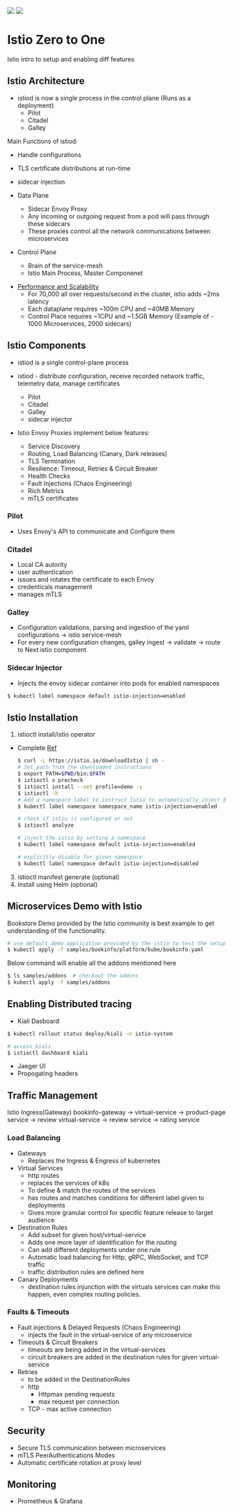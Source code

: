 <img src="https://img.shields.io/badge/istio-learning-brightgreen?sanitize=true"> <img src="https://img.shields.io/badge/zero--to-one-blue?sanitize=true">

# Istio Zero to One

Istio intro to setup and enabling diff features

## Istio Architecture

- istiod is now a single process in the control plane (Runs as a deployment)
  - Pilot
  - Citadel
  - Galley

Main Functions of istiod:
  - Handle configurations
  - TLS certificate distributions at run-time
  - sidecar injection

- Data Plane
  - Sidecar Envoy Proxy
  - Any incoming or outgoing request from a pod will pass through these sidecars
  - These proxies control all the network communications between microservices

- Control Plane
  - Brain of the service-mesh
  - Istio Main Process, Master Componenet

* [Performance and Scalability](https://istio.io/latest/docs/ops/deployment/performance-and-scalability/#latency-for-istio-hahahugoshortcode-s3-hbhb)
  - For 70,000 all over requests/second in the cluster, istio adds ~2ms latency
  - Each dataplane requires ~100m CPU and ~40MB Memory
  - Control Place requires ~1CPU and ~1.5GB Memory (Example of - 1000 Microservices, 2000 sidecars)

## Istio Components

- istiod is a single control-plane process 
- istiod - distribute configuration, receive recorded network traffic, telemetry data, manage certificates
  - Pilot
  - Citadel
  - Galley
  - sidecar injector

- Istio Envoy Proxies implement below features:
  - Service Discovery
  - Routing, Load Balancing (Canary, Dark releases)
  - TLS Termination
  - Resilience: Timeout, Retries & Circuit Breaker
  - Health Checks
  - Fault Injections (Chaos Engineering)
  - Rich Metrics
  - mTLS certificates

### Pilot

- Uses Envoy's API to communicate and Configure them

### Citadel

- Local CA autority
- user authentication
- issues and rotates the certificate to each Envoy
- credenticals management
- manages mTLS

### Galley

- Configuration validations, parsing and ingestion of the yaml configurations -> istio service-mesh
- For every new configuration changes, galley ingest -> validate -> route to Next istio component

### Sidecar Injector

- Injects the envoy sidecar container into pods for enabled namespaces

```bash
$ kubectl label namespace default istio-injection=enabled
```

## Istio Installation

1. istioctl install/istio operator

- Complete [Ref](https://istio.io/latest/docs/setup/getting-started/)
  ```bash
  $ curl -L https://istio.io/downloadIstio | sh -
  # Set path from the downloaded instructions
  $ export PATH=$PWD/bin:$PATH
  $ istioctl x precheck
  $ istioctl install --set profile=demo -y
  $ istioctl -h
  # Add a namespace label to instruct Istio to automatically inject Envoy sidecar proxies when you deploy your application later
  $ kubectl label namespace namespace_name istio-injection=enabled

  # check if istio is configured or not
  $ istioctl analyze

  # inject the istio by setting a namespace
  $ kubectl label namespace default istio-injection=enabled

  # explicitly disable for given namespace
  $ kubectl label namespace default istio-injection=disabled
  ```

3. istioctl manifest generate (optional)
4. Install using Helm (optional)

## Microservices Demo with Istio

Bookstore Demo provided by the Istio community is best example to get understanding of the functionality.
```bash
# use default demo application provided by the istio to test the setup
$ kubectl apply -f samples/bookinfo/platform/kube/bookinfo.yaml
```

Below command will enable all the addons mentioned here
```bash
$ ls samples/addons  # checkout the addons
$ kubectl apply -f samples/addons
```

## Enabling Distributed tracing

- Kiali Dasboard

```bash
$ kubectl rollout status deploy/kiali -n istio-system

# access kiali
$ istioctl dashboard kiali
```

- Jaeger UI
- Propogating headers

## Traffic Management

Istio Ingress(Gateway) bookinfo-gateway -> virtual-service -> product-page service -> review virtual-service -> review service -> rating service

### Load Balancing
- Gateways
  - Replaces the Ingress & Engress of kubernetes
- Virtual Services
  - http routes
  - replaces the services of k8s
  - To define & match the routes of the services
  - has routes and matches conditions for different label given to deployments
  - Gives more granular control for specific feature release to target audience
- Destination Rules
  - Add subset for given host/virtual-service
  - Adds one more layer of identification for the routing
  - Can add different deployments under one rule
  - Automatic load balancing for Http, gRPC, WebSocket, and TCP traffic
  - traffic distribution rules are defined here
- Canary Deployments
  - destination rules injunction with the virtuals services can make this happen, even complex routing policies.

### Faults & Timeouts

- Fault injections & Delayed Requests (Chaos Engineering)
  - injects the fault in the virtual-service of any microservice
- Timeouts & Circuit Breakers
  - timeouts are being added in the virtual-services
  - circuit breakers are added in the destination rules for given virtual-service
- Retries
  - to be added in the DestinationRules
  - http
    - Httpmax pending requests
    - max request per connection
  - TCP - max active connection
## Security

- Secure TLS communication between microservices
- mTLS PeerAuthentications Modes
- Automatic certificate rotation at proxy level

## Monitoring

- Prometheus & Grafana
